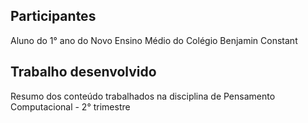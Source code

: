## Participantes
Aluno do 1° ano do Novo Ensino Médio do Colégio Benjamin Constant

## Trabalho desenvolvido
Resumo dos conteúdo trabalhados na disciplina de Pensamento Computacional - 2° trimestre
